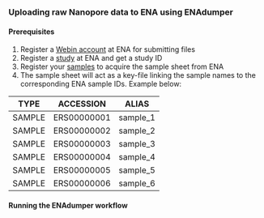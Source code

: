 ### Uploading raw Nanopore data to ENA using ENAdumper

#### Prerequisites
1. Register a [Webin account](https://ena-docs.readthedocs.io/en/latest/submit/general-guide/registration.html) at ENA for submitting files
2. Register a [study](https://ena-docs.readthedocs.io/en/latest/submit/study.html) at ENA and get a study ID
3. Register your [samples](https://ena-docs.readthedocs.io/en/latest/submit/samples.html) to acquire the sample sheet from ENA
4. The sample sheet will act as a key-file linking the sample names to the corresponding ENA sample IDs. Example below:

| TYPE | ACCESSION | ALIAS |
| --- | --- | --- |
| SAMPLE | ERS00000001 | sample_1 |
| SAMPLE | ERS00000002 | sample_2 |
| SAMPLE | ERS00000003 | sample_3 |
| SAMPLE | ERS00000004 | sample_4 |
| SAMPLE | ERS00000005 | sample_5 |
| SAMPLE | ERS00000006 | sample_6 |

#### Running the ENAdumper workflow
